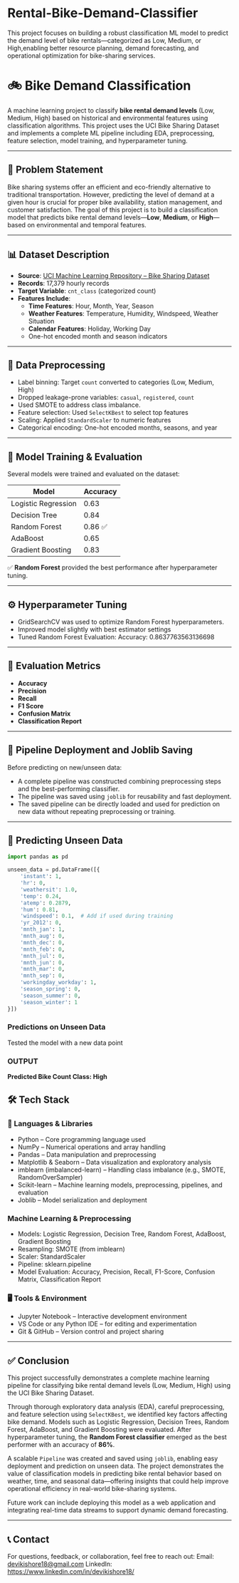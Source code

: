 # Rental-Bike-Demand-Classifier
This project focuses on building a robust classification ML model to predict the demand level of bike rentals—categorized as Low, Medium, or High,enabling better resource planning, demand forecasting, and operational optimization for bike-sharing services.

# 🚲 Bike Demand Classification

A machine learning project to classify **bike rental demand levels** (Low, Medium, High) based on historical and environmental features using classification algorithms. This project uses the UCI Bike Sharing Dataset and implements a complete ML pipeline including EDA, preprocessing, feature selection, model training, and hyperparameter tuning.

---

## 📌 Problem Statement

Bike sharing systems offer an efficient and eco-friendly alternative to traditional transportation. However, predicting the level of demand at a given hour is crucial for proper bike availability, station management, and customer satisfaction. The goal of this project is to build a classification model that predicts bike rental demand levels—**Low**, **Medium**, or **High**—based on environmental and temporal features.

---

## 📊 Dataset Description

- **Source**: [UCI Machine Learning Repository – Bike Sharing Dataset](https://archive.ics.uci.edu/ml/datasets/Bike+Sharing+Dataset)
- **Records**: 17,379 hourly records
- **Target Variable**: `cnt_class` (categorized count)
- **Features Include**:
  - **Time Features**: Hour, Month, Year, Season
  - **Weather Features**: Temperature, Humidity, Windspeed, Weather Situation
  - **Calendar Features**: Holiday, Working Day
  - One-hot encoded month and season indicators

---

## 🔬 Data Preprocessing

- Label binning: Target `count` converted to categories (Low, Medium, High)
- Dropped leakage-prone variables: `casual`, `registered`, `count`
- Used SMOTE to address class imbalance.
- Feature selection: Used `SelectKBest` to select top features
- Scaling: Applied `StandardScaler` to numeric features
- Categorical encoding: One-hot encoded months, seasons, and year

---

## 🧠 Model Training & Evaluation

Several models were trained and evaluated on the dataset:

| Model                 | Accuracy |
|----------------------|----------|
| Logistic Regression  | 0.63     |
| Decision Tree        | 0.84     |
| Random Forest        | 0.86 ✅ |
| AdaBoost             | 0.65     |
| Gradient Boosting    | 0.83     |

✅ **Random Forest** provided the best performance after hyperparameter tuning.

---

## ⚙️ Hyperparameter Tuning

- GridSearchCV was used to optimize Random Forest hyperparameters.
- Improved model slightly with best estimator settings
- Tuned Random Forest Evaluation: Accuracy: 0.8637763563136698
---

## 🧾 Evaluation Metrics

- **Accuracy**  
- **Precision**  
- **Recall**  
- **F1 Score**  
- **Confusion Matrix**  
- **Classification Report**

---

## 💾 Pipeline Deployment and Joblib Saving

Before predicting on new/unseen data:
- A complete pipeline was constructed combining preprocessing steps and the best-performing classifier.
- The pipeline was saved using `joblib` for reusability and fast deployment.
- The saved pipeline can be directly loaded and used for prediction on new data without repeating preprocessing or training.

---

## 🔮 Predicting Unseen Data

```python
import pandas as pd

unseen_data = pd.DataFrame([{
    'instant': 1,
    'hr': 0,
    'weathersit': 1.0,
    'temp': 0.24,
    'atemp': 0.2879,
    'hum': 0.81,
    'windspeed': 0.1,  # Add if used during training
    'yr_2012': 0,
    'mnth_jan': 1,
    'mnth_aug': 0,
    'mnth_dec': 0,
    'mnth_feb': 0,
    'mnth_jul': 0,
    'mnth_jun': 0,
    'mnth_mar': 0,
    'mnth_sep': 0,
    'workingday_workday': 1,
    'season_spring': 0,
    'season_summer': 0,
    'season_winter': 1
}])
```
### Predictions on Unseen Data
Tested the model with a new data point

### OUTPUT

**Predicted Bike Count Class: High**

## 🛠 Tech Stack
### 🔢 Languages & Libraries
- Python – Core programming language used
- NumPy – Numerical operations and array handling
- Pandas – Data manipulation and preprocessing
- Matplotlib & Seaborn – Data visualization and exploratory analysis
- imblearn (imbalanced-learn) – Handling class imbalance (e.g., SMOTE, RandomOverSampler)
- Scikit-learn – Machine learning models, preprocessing, pipelines, and evaluation
- Joblib – Model serialization and deployment

### Machine Learning & Preprocessing
- Models: Logistic Regression, Decision Tree, Random Forest, AdaBoost, Gradient Boosting
- Resampling: SMOTE (from imblearn)
- Scaler: StandardScaler
- Pipeline: sklearn.pipeline
- Model Evaluation: Accuracy, Precision, Recall, F1-Score, Confusion Matrix, Classification Report

### 🖥️ Tools & Environment
- Jupyter Notebook – Interactive development environment
- VS Code or any Python IDE – for editing and experimentation
- Git & GitHub – Version control and project sharing

---

## ✅ Conclusion

This project successfully demonstrates a complete machine learning pipeline for classifying bike rental demand levels (Low, Medium, High) using the UCI Bike Sharing Dataset. 

Through thorough exploratory data analysis (EDA), careful preprocessing, and feature selection using `SelectKBest`, we identified key factors affecting bike demand. Models such as Logistic Regression, Decision Trees, Random Forest, AdaBoost, and Gradient Boosting were evaluated. After hyperparameter tuning, the **Random Forest classifier** emerged as the best performer with an accuracy of **86%**.

A scalable `Pipeline` was created and saved using `joblib`, enabling easy deployment and prediction on unseen data. The project demonstrates the value of classification models in predicting bike rental behavior based on weather, time, and seasonal data—offering insights that could help improve operational efficiency in real-world bike-sharing systems.

Future work can include deploying this model as a web application and integrating real-time data streams to support dynamic demand forecasting.

---


## **📞 Contact**
For questions, feedback, or collaboration, feel free to reach out:
Email: devikishore18@gmail.com
LinkedIn: https://www.linkedin.com/in/devikishore18/

